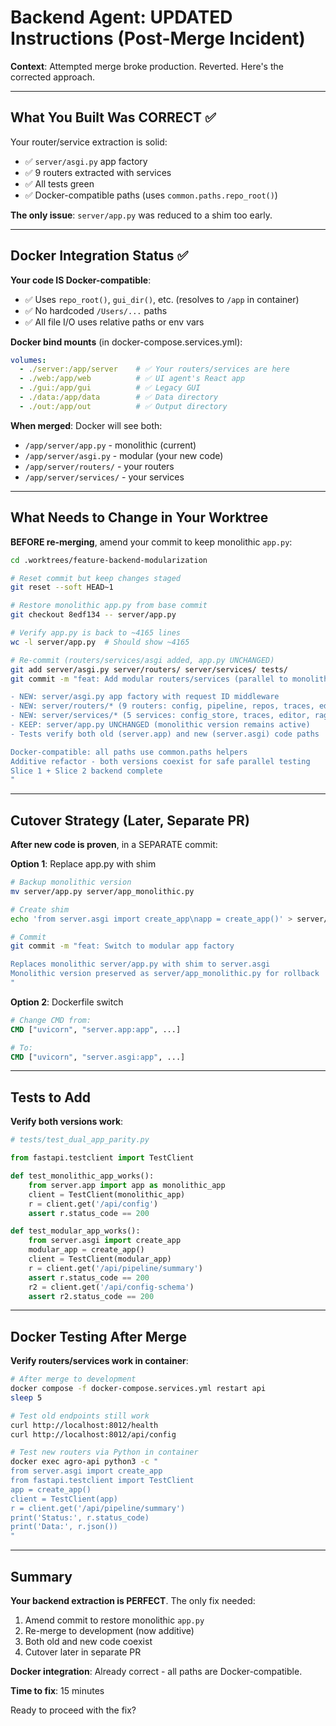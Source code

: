 # Backend Agent: UPDATED Instructions (Post-Merge Incident)

**Context**: Attempted merge broke production. Reverted. Here's the corrected approach.

---

## What You Built Was CORRECT ✅

Your router/service extraction is solid:
- ✅ `server/asgi.py` app factory
- ✅ 9 routers extracted with services
- ✅ All tests green
- ✅ Docker-compatible paths (uses `common.paths.repo_root()`)

**The only issue**: `server/app.py` was reduced to a shim too early.

---

## Docker Integration Status ✅

**Your code IS Docker-compatible**:
- ✅ Uses `repo_root()`, `gui_dir()`, etc. (resolves to `/app` in container)
- ✅ No hardcoded `/Users/...` paths
- ✅ All file I/O uses relative paths or env vars

**Docker bind mounts** (in docker-compose.services.yml):
```yaml
volumes:
  - ./server:/app/server    # ✅ Your routers/services are here
  - ./web:/app/web          # ✅ UI agent's React app
  - ./gui:/app/gui          # ✅ Legacy GUI
  - ./data:/app/data        # ✅ Data directory
  - ./out:/app/out          # ✅ Output directory
```

**When merged**: Docker will see both:
- `/app/server/app.py` - monolithic (current)
- `/app/server/asgi.py` - modular (your new code)
- `/app/server/routers/` - your routers
- `/app/server/services/` - your services

---

## What Needs to Change in Your Worktree

**BEFORE re-merging**, amend your commit to keep monolithic `app.py`:

```bash
cd .worktrees/feature-backend-modularization

# Reset commit but keep changes staged
git reset --soft HEAD~1

# Restore monolithic app.py from base commit
git checkout 8edf134 -- server/app.py

# Verify app.py is back to ~4165 lines
wc -l server/app.py  # Should show ~4165

# Re-commit (routers/services/asgi added, app.py UNCHANGED)
git add server/asgi.py server/routers/ server/services/ tests/
git commit -m "feat: Add modular routers/services (parallel to monolithic app)

- NEW: server/asgi.py app factory with request ID middleware
- NEW: server/routers/* (9 routers: config, pipeline, repos, traces, editor, search, keywords, indexing)
- NEW: server/services/* (5 services: config_store, traces, editor, rag, keywords)
- KEEP: server/app.py UNCHANGED (monolithic version remains active)
- Tests verify both old (server.app) and new (server.asgi) code paths

Docker-compatible: all paths use common.paths helpers
Additive refactor - both versions coexist for safe parallel testing
Slice 1 + Slice 2 backend complete
"
```

---

## Cutover Strategy (Later, Separate PR)

**After new code is proven**, in a SEPARATE commit:

**Option 1**: Replace app.py with shim
```bash
# Backup monolithic version
mv server/app.py server/app_monolithic.py

# Create shim
echo 'from server.asgi import create_app\napp = create_app()' > server/app.py

# Commit
git commit -m "feat: Switch to modular app factory

Replaces monolithic server/app.py with shim to server.asgi
Monolithic version preserved as server/app_monolithic.py for rollback
"
```

**Option 2**: Dockerfile switch
```dockerfile
# Change CMD from:
CMD ["uvicorn", "server.app:app", ...]

# To:
CMD ["uvicorn", "server.asgi:app", ...]
```

---

## Tests to Add

**Verify both versions work**:

```python
# tests/test_dual_app_parity.py

from fastapi.testclient import TestClient

def test_monolithic_app_works():
    from server.app import app as monolithic_app
    client = TestClient(monolithic_app)
    r = client.get('/api/config')
    assert r.status_code == 200

def test_modular_app_works():
    from server.asgi import create_app
    modular_app = create_app()
    client = TestClient(modular_app)
    r = client.get('/api/pipeline/summary')
    assert r.status_code == 200
    r2 = client.get('/api/config-schema')
    assert r2.status_code == 200
```

---

## Docker Testing After Merge

**Verify routers/services work in container**:

```bash
# After merge to development
docker compose -f docker-compose.services.yml restart api
sleep 5

# Test old endpoints still work
curl http://localhost:8012/health
curl http://localhost:8012/api/config

# Test new routers via Python in container
docker exec agro-api python3 -c "
from server.asgi import create_app
from fastapi.testclient import TestClient
app = create_app()
client = TestClient(app)
r = client.get('/api/pipeline/summary')
print('Status:', r.status_code)
print('Data:', r.json())
"
```

---

## Summary

**Your backend extraction is PERFECT**. The only fix needed:
1. Amend commit to restore monolithic `app.py`
2. Re-merge to development (now additive)
3. Both old and new code coexist
4. Cutover later in separate PR

**Docker integration**: Already correct - all paths are Docker-compatible.

**Time to fix**: 15 minutes

Ready to proceed with the fix?

